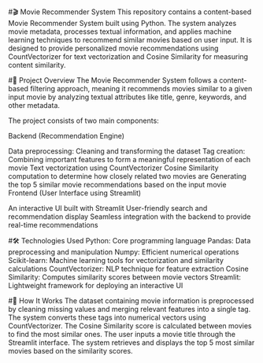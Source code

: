 #🎬 Movie Recommender System
This repository contains a content-based Movie Recommender System built using Python. The system analyzes movie metadata, processes textual information, and applies machine learning techniques to recommend similar movies based on user input. It is designed to provide personalized movie recommendations using CountVectorizer for text vectorization and Cosine Similarity for measuring content similarity.

#📌 Project Overview
The Movie Recommender System follows a content-based filtering approach, meaning it recommends movies similar to a given input movie by analyzing textual attributes like title, genre, keywords, and other metadata.

The project consists of two main components:

Backend (Recommendation Engine)

Data preprocessing: Cleaning and transforming the dataset
Tag creation: Combining important features to form a meaningful representation of each movie
Text vectorization using CountVectorizer
Cosine Similarity computation to determine how closely related two movies are
Generating the top 5 similar movie recommendations based on the input movie
Frontend (User Interface using Streamlit)

An interactive UI built with Streamlit
User-friendly search and recommendation display
Seamless integration with the backend to provide real-time recommendations

#🛠️ Technologies Used
Python: Core programming language
Pandas: Data preprocessing and manipulation
Numpy: Efficient numerical operations
Scikit-learn: Machine learning tools for vectorization and similarity calculations
CountVectorizer: NLP technique for feature extraction
Cosine Similarity: Computes similarity scores between movie vectors
Streamlit: Lightweight framework for deploying an interactive UI

#🎯 How It Works
The dataset containing movie information is preprocessed by cleaning missing values and merging relevant features into a single tag.
The system converts these tags into numerical vectors using CountVectorizer.
The Cosine Similarity score is calculated between movies to find the most similar ones.
The user inputs a movie title through the Streamlit interface.
The system retrieves and displays the top 5 most similar movies based on the similarity scores.
